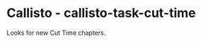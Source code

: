 Callisto - callisto-task-cut-time
=================================

Looks for new Cut Time chapters.
